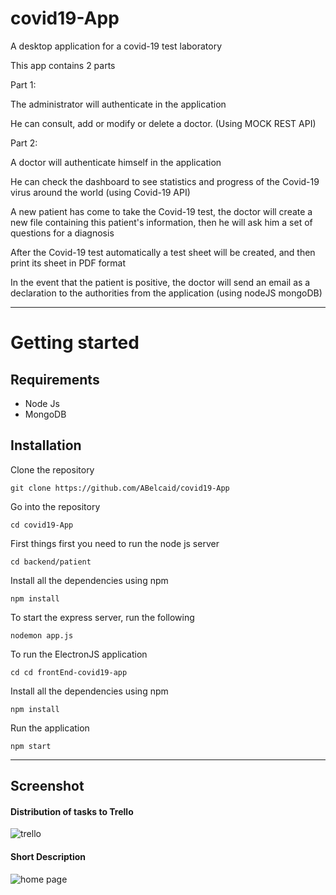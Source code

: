 # covid19-App
A desktop application for a covid-19 test laboratory

This app contains 2 parts

Part 1:


The administrator will authenticate in the application


He can consult, add or modify or delete a doctor. (Using MOCK REST API)


Part 2:


A doctor will authenticate himself in the application


He can check the dashboard to see statistics and progress of the Covid-19 virus around the world (using Covid-19 API)


A new patient has come to take the Covid-19 test, the doctor will create a new file containing this patient's information, then he will ask him a set of questions for a diagnosis


After the Covid-19 test automatically a test sheet will be created, and then print its sheet in PDF format


In the event that the patient is positive, the doctor will send an email as a declaration to the authorities from the application (using nodeJS mongoDB)


----------

# Getting started

## Requirements

* Node Js 
* MongoDB

## Installation



Clone the repository

    git clone https://github.com/ABelcaid/covid19-App 
   
   
Go into the repository

    cd covid19-App


First things first you need  to run the node js server 

    cd backend/patient
    

Install all the dependencies using npm

    npm install


To start the express server, run the following

    nodemon app.js


To run the ElectronJS application  

    cd cd frontEnd-covid19-app
    

Install all the dependencies using npm

    npm install


Run the application 

    npm start







----------
## Screenshot



#### Distribution of tasks to Trello
![trello](https://user-images.githubusercontent.com/57228120/106212637-4f341200-61cb-11eb-81ee-0fbc18037c59.PNG)


#### Short Description 

![home page](https://user-images.githubusercontent.com/57228120/106212577-33307080-61cb-11eb-868b-e8360f9cbf19.PNG)



